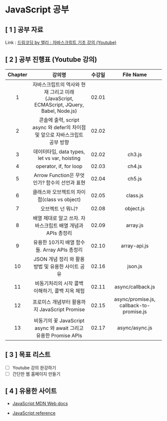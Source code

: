# JavaScript 공부

## [ 1 ] 공부 자료

Link : [드림코딩 by 엘리 : 자바스크립트 기초 강의 (Youtube)](https://www.youtube.com/watch?v=wcsVjmHrUQg&list=PLv2d7VI9OotTVOL4QmPfvJWPJvkmv6h-2&ab_channel=%EB%93%9C%EB%A6%BC%EC%BD%94%EB%94%A9by%EC%97%98%EB%A6%AC)

## [ 2 ] 공부 진행표 (Youtube 강의)

| Chapter |                                         강의명                                          | 수강일 |                File Name                 |
| :-----: | :-------------------------------------------------------------------------------------: | :----: | :--------------------------------------: |
|    1    | 자바스크립트의 역사와 현재 그리고 미래 (JavaScript, ECMAScript, JQuery, Babel, Node.js) | 02.01  |                                          |
|    2    |      콘솔에 출력, script async 와 defer의 차이점 및 앞으로 자바스크립트 공부 방향       | 02.02  |                                          |
|    3    |                      데이터타입, data types, let vs var, hoisting                       | 02.02  |                  ch3.js                  |
|    4    |                                 operator, if, for loop                                  | 02.03  |                  ch4.js                  |
|    5    |                      Arrow Function은 무엇인가? 함수의 선언과 표현                      | 02.04  |                  ch5.js                  |
|    6    |                       클래스와 오브젝트의 차이점(class vs object)                       | 02.05  |                 class.js                 |
|    7    |                                    오브젝트 넌 뭐니?                                    | 02.08  |                object.js                 |
|    8    |               배열 제대로 알고 쓰자. 자바스크립트 배열 개념과 APIs 총정리               | 02.09  |                 array.js                 |
|    9    |                      유용한 10가지 배열 함수들. Array APIs 총정리                       | 02.10  |               array-api.js               |
|   10    |                    JSON 개념 정리 와 활용방법 및 유용한 사이트 공유                     | 02.16  |                 json.js                  |
|   11    |                     비동기처리의 시작 콜백 이해하기, 콜백 지옥 체험                     | 02.11  |            async/callback.js             |
|   12    |                      프로미스 개념부터 활용까지 JavaScript Promise                      | 02.15  | async/promise.js, callback-to-promise.js |
|   13    |            비동기의 꽃 JavaScript async 와 await 그리고 유용한 Promise APIs             | 02.17  |              async/async.js              |

## [ 3 ] 목표 리스트

- [ ] Youtube 강의 완강하기
- [ ] 간단한 웹 홈페이지 만들기

## [ 4 ] 유용한 사이트

- [JavaScript MDN Web docs](https://developer.mozilla.org/ko/docs/Web/JavaScript)

- [JavaScript reference](https://developer.mozilla.org/en-US/docs/Web/JavaScript/Reference)
